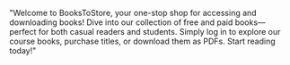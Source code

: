 "Welcome to BooksToStore, your one-stop shop for accessing and downloading books! Dive into our collection of free and paid books—perfect for both casual readers and students. Simply log in to explore our course books, purchase titles, or download them as PDFs. Start reading today!"
